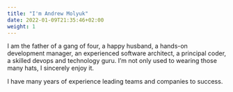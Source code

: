 ```yaml
---
title: "I'm Andrew Molyuk"
date: 2022-01-09T21:35:46+02:00
weight: 1
---
```


I am the father of a gang of four, a happy husband, a hands-on development manager, an experienced software architect, a principal coder, a skilled devops and technology guru. I’m not only used to  wearing those many hats, I sincerely enjoy it.

I have many years of experience leading teams and companies to success.